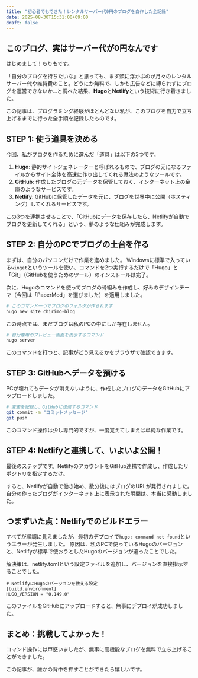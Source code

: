 ```yaml
---
title: "初心者でもできた！レンタルサーバー代0円のブログを自作した全記録"
date: 2025-08-30T15:31:00+09:00
draft: false
---
```


## このブログ、実はサーバー代が0円なんです

はじめまして！ちりもです。

「自分のブログを持ちたいな」と思っても、まず頭に浮かぶのが月々のレンタルサーバー代や維持費のこと。どうにか無料で、しかも広告などに縛られずにブログを運営できないか…と調べた結果、**Hugo**と**Netlify**という技術に行き着きました。

この記事は、プログラミング経験がほとんどない私が、このブログを自力で立ち上げるまでに行った全手順を記録したものです。

## STEP 1: 使う道具を決める

今回、私がブログを作るために選んだ「道具」は以下の3つです。

1.  **Hugo**: 静的サイトジェネレーターと呼ばれるもので、ブログの元になるファイルからサイト全体を高速に作り出してくれる魔法のようなツールです。
2.  **GitHub**: 作成したブログの元データを保管しておく、インターネット上の金庫のようなサービスです。
3.  **Netlify**: GitHubに保管したデータを元に、ブログを世界中に公開（ホスティング）してくれるサービスです。

この3つを連携させることで、「GitHubにデータを保存したら、Netlifyが自動でブログを更新してくれる」という、夢のような仕組みが完成します。

## STEP 2: 自分のPCでブログの土台を作る

まずは、自分のパソコンだけで作業を進めました。
Windowsに標準で入っている`winget`というツールを使い、コマンドを2つ実行するだけで「Hugo」と「Git」（GitHubを使うためのツール）のインストールは完了。

次に、Hugoのコマンドを使ってブログの骨組みを作成し、好みのデザインテーマ（今回は「PaperMod」を選びました）を適用しました。

```bash
# このコマンド一つでブログのフォルダが作られます
hugo new site chirimo-blog
```
この時点では、まだブログは私のPCの中にしか存在しません。

```bash
# 自分専用のプレビュー画面を表示するコマンド
hugo server
```
このコマンドを打つと、記事がどう見えるかをブラウザで確認できます。

## STEP 3: GitHubへデータを預ける

PCが壊れてもデータが消えないように、作成したブログのデータをGitHubにアップロードしました。

```bash
# 変更を記録し、GitHubに送信するコマンド
git commit -m "コミットメッセージ"
git push
```
このコマンド操作は少し専門的ですが、一度覚えてしまえば単純な作業です。

## STEP 4: Netlifyと連携して、いよいよ公開！

最後のステップです。NetlifyのアカウントをGitHub連携で作成し、作成したリポジトリを指定するだけ。

すると、Netlifyが自動で働き始め、数分後にはブログのURLが発行されました。
自分の作ったブログがインターネット上に表示された瞬間は、本当に感動しました。

## つまずいた点：Netlifyでのビルドエラー
すべてが順調に見えましたが、最初のデプロイで`hugo: command not found`というエラーが発生しました。
原因は、私のPCで使っているHugoのバージョンと、Netlifyが標準で使おうとしたHugoのバージョンが違ったことでした。

解決策は、netlify.tomlという設定ファイルを追加し、バージョンを直接指示することでした。

```Ini, TOML
# NetlifyにHugoのバージョンを教える設定
[build.environment]
HUGO_VERSION = "0.149.0"
```
このファイルをGitHubにアップロードすると、無事にデプロイが成功しました。

## まとめ：挑戦してよかった！
コマンド操作には戸惑いましたが、無事に高機能なブログを無料で立ち上げることができました。

この記事が、誰かの背中を押すことができたら嬉しいです。